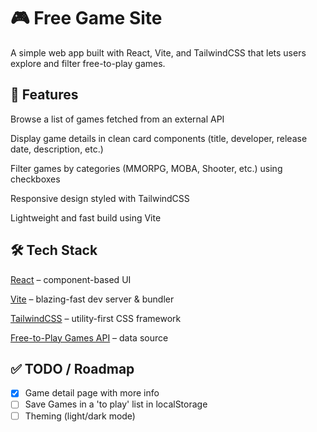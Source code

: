 # 🎮 Free Game Site

A simple web app built with React, Vite, and TailwindCSS that lets users explore and filter free-to-play games.

## 🚀 Features

Browse a list of games fetched from an external API

Display game details in clean card components (title, developer, release date, description, etc.)

Filter games by categories (MMORPG, MOBA, Shooter, etc.) using checkboxes

Responsive design styled with TailwindCSS

Lightweight and fast build using Vite

## 🛠️ Tech Stack

[React](https://react.dev/)
 – component-based UI

[Vite](https://vitejs.dev/)
 – blazing-fast dev server & bundler

[TailwindCSS](https://tailwindcss.com/)
 – utility-first CSS framework

[Free-to-Play Games API](https://www.freetogame.com/api-doc)
 – data source

 ## ✅ TODO / Roadmap

- [X] Game detail page with more info
- [ ] Save Games in a 'to play' list in localStorage
- [ ] Theming (light/dark mode)
